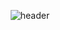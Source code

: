 <div align="center">
  
  ![header](https://capsule-render.vercel.app/api?type=waving&color=gradient&height=250&section=header&text=tngus2sh&fontSize=90&fontAlignY=35)
  
</div>
